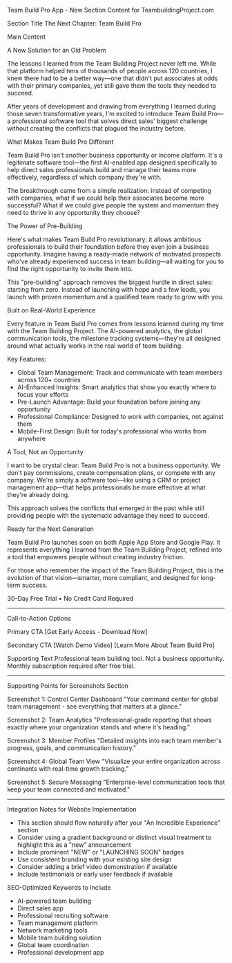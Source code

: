 Team Build Pro App - New Section Content for TeambuildingProject.com

Section Title
The Next Chapter: Team Build Pro

Main Content

A New Solution for an Old Problem

The lessons I learned from the Team Building Project never left me. While that platform helped tens of thousands of people across 120 countries, I knew there had to be a better way—one that didn't put associates at odds with their primary companies, yet still gave them the tools they needed to succeed.

After years of development and drawing from everything I learned during those seven transformative years, I'm excited to introduce Team Build Pro—a professional software tool that solves direct sales' biggest challenge without creating the conflicts that plagued the industry before.

What Makes Team Build Pro Different

Team Build Pro isn't another business opportunity or income platform. It's a legitimate software tool—the first AI-enabled app designed specifically to help direct sales professionals build and manage their teams more effectively, regardless of which company they're with.

The breakthrough came from a simple realization: instead of competing with companies, what if we could help their associates become more successful? What if we could give people the system and momentum they need to thrive in any opportunity they choose?

The Power of Pre-Building

Here's what makes Team Build Pro revolutionary: it allows ambitious professionals to build their foundation before they even join a business opportunity. Imagine having a ready-made network of motivated prospects who've already experienced success in team building—all waiting for you to find the right opportunity to invite them into.

This "pre-building" approach removes the biggest hurdle in direct sales: starting from zero. Instead of launching with hope and a few leads, you launch with proven momentum and a qualified team ready to grow with you.

Built on Real-World Experience

Every feature in Team Build Pro comes from lessons learned during my time with the Team Building Project. The AI-powered analytics, the global communication tools, the milestone tracking systems—they're all designed around what actually works in the real world of team building.

Key Features:
- Global Team Management: Track and communicate with team members across 120+ countries
- AI-Enhanced Insights: Smart analytics that show you exactly where to focus your efforts  
- Pre-Launch Advantage: Build your foundation before joining any opportunity
- Professional Compliance: Designed to work with companies, not against them
- Mobile-First Design: Built for today's professional who works from anywhere

A Tool, Not an Opportunity

I want to be crystal clear: Team Build Pro is not a business opportunity. We don't pay commissions, create compensation plans, or compete with any company. We're simply a software tool—like using a CRM or project management app—that helps professionals be more effective at what they're already doing.

This approach solves the conflicts that emerged in the past while still providing people with the systematic advantage they need to succeed.

Ready for the Next Generation

Team Build Pro launches soon on both Apple App Store and Google Play. It represents everything I learned from the Team Building Project, refined into a tool that empowers people without creating industry friction.

For those who remember the impact of the Team Building Project, this is the evolution of that vision—smarter, more compliant, and designed for long-term success.

30-Day Free Trial • No Credit Card Required

---

Call-to-Action Options

Primary CTA
[Get Early Access - Download Now]

Secondary CTA
[Watch Demo Video] [Learn More About Team Build Pro]

Supporting Text
Professional team building tool. Not a business opportunity. Monthly subscription required after free trial.

---

Supporting Points for Screenshots Section

Screenshot 1: Control Center Dashboard
"Your command center for global team management - see everything that matters at a glance."

Screenshot 2: Team Analytics
"Professional-grade reporting that shows exactly where your organization stands and where it's heading."

Screenshot 3: Member Profiles
"Detailed insights into each team member's progress, goals, and communication history."

Screenshot 4: Global Team View
"Visualize your entire organization across continents with real-time growth tracking."

Screenshot 5: Secure Messaging
"Enterprise-level communication tools that keep your team connected and motivated."

---

Integration Notes for Website Implementation

- This section should flow naturally after your "An Incredible Experience" section
- Consider using a gradient background or distinct visual treatment to highlight this as a "new" announcement
- Include prominent "NEW" or "LAUNCHING SOON" badges
- Use consistent branding with your existing site design
- Consider adding a brief video demonstration if available
- Include testimonials or early user feedback if available

SEO-Optimized Keywords to Include
- AI-powered team building
- Direct sales app
- Professional recruiting software
- Team management platform
- Network marketing tools
- Mobile team building solution
- Global team coordination
- Professional development app